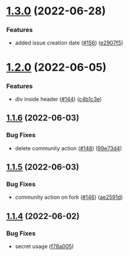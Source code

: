 # [1.3.0](https://github.com/EddieHubCommunity/good-first-issue-finder/compare/v1.2.0...v1.3.0) (2022-06-28)


### Features

* added issue creation date ([#156](https://github.com/EddieHubCommunity/good-first-issue-finder/issues/156)) ([e2907f5](https://github.com/EddieHubCommunity/good-first-issue-finder/commit/e2907f50db909d21c8a2546cafbf93692101afb8))



# [1.2.0](https://github.com/EddieHubCommunity/good-first-issue-finder/compare/v1.1.6...v1.2.0) (2022-06-05)


### Features

* div inside header ([#144](https://github.com/EddieHubCommunity/good-first-issue-finder/issues/144)) ([c4b1c3e](https://github.com/EddieHubCommunity/good-first-issue-finder/commit/c4b1c3e1cf7cbcc5689696264855e5dce8c85f98))



## [1.1.6](https://github.com/EddieHubCommunity/good-first-issue-finder/compare/v1.1.5...v1.1.6) (2022-06-03)


### Bug Fixes

* delete community action ([#148](https://github.com/EddieHubCommunity/good-first-issue-finder/issues/148)) ([99e73d4](https://github.com/EddieHubCommunity/good-first-issue-finder/commit/99e73d467052b4e5f67bb04261b5c8be72f66486))



## [1.1.5](https://github.com/EddieHubCommunity/good-first-issue-finder/compare/v1.1.4...v1.1.5) (2022-06-03)


### Bug Fixes

* community action on fork ([#146](https://github.com/EddieHubCommunity/good-first-issue-finder/issues/146)) ([ae2591d](https://github.com/EddieHubCommunity/good-first-issue-finder/commit/ae2591d5f91aaf3425b4a5a5aa99cac3b673dd38))



## [1.1.4](https://github.com/EddieHubCommunity/good-first-issue-finder/compare/v1.1.3...v1.1.4) (2022-06-02)


### Bug Fixes

* secret usage ([f78a005](https://github.com/EddieHubCommunity/good-first-issue-finder/commit/f78a005956b74a8ff28e0393cd71421933d69195))



